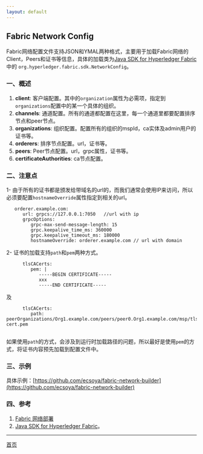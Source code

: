 ```yaml
---
layout: default
---
```


## Fabric Network Config

Fabric网络配置文件支持JSON和YMAL两种格式，主要用于加载Fabric网络的Client，Peers和证书等信息，具体的加载类为[Java SDK for Hyperledger Fabric](https://github.com/hyperledger/fabric-sdk-java)中的
`org.hyperledger.fabric.sdk.NetworkConfig`。

### 一、概述

1. **client**: 客户端配置。其中的`organization`属性为必需项，指定到`organizations`配置中的某一个具体的组织。
2. **channels**: 通道配置。所有的通道都配置在这里，每一个通道里都要配置排序节点和peer节点。
3. **organizations**: 组织配置。配置所有的组织的mspId，ca实体及admin用户的证书等。
4. **orderers**: 排序节点配置。url，证书等。
5. **peers**: Peer节点配置。url，grpc属性，证书等。
6. **certificateAuthorities**: ca节点配置。

### 二、注意点

1- 由于所有的证书都是颁发给带域名的url的，而我们通常会使用IP来访问，所以必须要配置`hostnameOverride`属性指定到相关的url。

```
   orderer.example.com:
      url: grpcs://127.0.0.1:7050   //url with ip
      grpcOptions:
         grpc-max-send-message-length: 15
         grpc.keepalive_time_ms: 360000
         grpc.keepalive_timeout_ms: 180000
         hostnameOverride: orderer.example.com // url with domain
```

2- 证书的加载支持`path`和`pem`两种方式。

```
      tlsCACerts:
         pem: |
            -----BEGIN CERTIFICATE-----
            xxx
            -----END CERTIFICATE-----
```

及

```
	  tlsCACerts:
         path: peerOrganizations/Org1.example.com/peers/peer0.Org1.example.com/msp/tlscacerts/tlsca.Org1.example.com-cert.pem
 
```

如果使用`path`的方式，会涉及到运行时加载路径的问题，所以最好是使用`pem`的方式，将证书内容预先加载到配置文件中。

### 三、示例

具体示例：[https://github.com/ecsoya/fabric-network-builder](https://github.com/ecsoya/fabric-network-builder)

### 四、参考

1. [Fabric 网络部署](https://ecsoya.github.io/fabric/pages/network.html)
2. [Java SDK for Hyperledger Fabric](https://github.com/hyperledger/fabric-sdk-java)。

* * * 

[首页](http://ecsoya.github.io/fabric)
